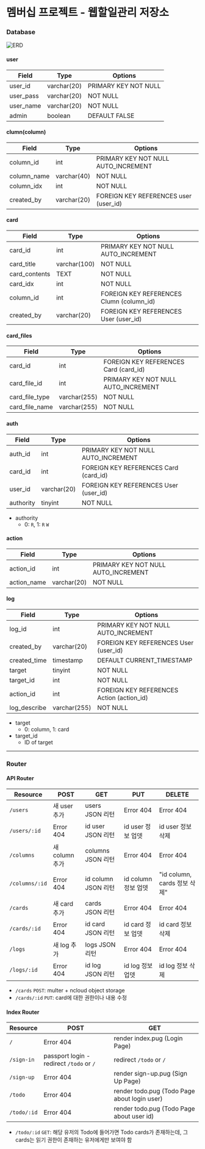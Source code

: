 # 멤버십 프로젝트 - 웹할일관리 저장소

### Database
![ERD](https://kr.object.ncloudstorage.com/sjh-image-resource/todo_erd.png)

#### user
| Field      | Type          | Options              |
|------------|---------------|----------------------|
| user\_id   | varchar\(20\) | PRIMARY KEY NOT NULL |
| user\_pass | varchar\(20\) | NOT NULL             |
| user\_name | varchar\(20\) | NOT NULL             |
| admin      | boolean       | DEFAULT FALSE        |

#### clumn(column)
| Field        | Type          | Options                                  |
|--------------|---------------|------------------------------------------|
| column\_id   | int           | PRIMARY KEY NOT NULL AUTO\_INCREMENT     |
| column\_name | varchar\(40\) | NOT NULL                                 |
| column\_idx  | int           | NOT NULL                                 |
| created\_by  | varchar\(20\) | FOREIGN KEY REFERENCES user \(user\_id\) |

#### card
| Field          | Type           | Options                                     |
|----------------|----------------|---------------------------------------------|
| card\_id       | int            | PRIMARY KEY NOT NULL AUTO\_INCREMENT        |
| card\_title    | varchar\(100\) | NOT NULL                                    |
| card\_contents | TEXT           | NOT NULL                                    |
| card\_idx      | int            | NOT NULL                                    |
| column\_id     | int            | FOREIGN KEY REFERENCES Clumn \(column\_id\) |
| created\_by    | varchar\(20\)  | FOREIGN KEY REFERENCES User \(user\_id\)    |

#### card_files
| Field            | Type           | Options                                  |
|------------------|----------------|------------------------------------------|
| card\_id         | int            | FOREIGN KEY REFERENCES Card \(card\_id\) |
| card\_file\_id   | int            | PRIMARY KEY NOT NULL AUTO\_INCREMENT     |
| card\_file\_type | varchar\(255\) | NOT NULL                                 |
| card\_file\_name | varchar\(255\) | NOT NULL                                 |

#### auth
| Field     | Type          | Options                                  |
|-----------|---------------|------------------------------------------|
| auth\_id  | int           | PRIMARY KEY NOT NULL AUTO\_INCREMENT     |
| card\_id  | int           | FOREIGN KEY REFERENCES Card \(card\_id\) |
| user\_id  | varchar\(20\) | FOREIGN KEY REFERENCES User \(user\_id\) |
| authority | tinyint       | NOT NULL                                 |

- authority
    - 0: `R`, 1: `R` `W`

#### action
| Field        | Type          | Options                              |
|--------------|---------------|--------------------------------------|
| action\_id   | int           | PRIMARY KEY NOT NULL AUTO\_INCREMENT |
| action\_name | varchar\(20\) | NOT NULL                             |

#### log
| Field         | Type           | Options                                      |
|---------------|----------------|----------------------------------------------|
| log\_id       | int            | PRIMARY KEY NOT NULL AUTO\_INCREMENT         |
| created\_by   | varchar\(20\)  | FOREIGN KEY REFERENCES User \(user\_id\)     |
| created\_time | timestamp      | DEFAULT CURRENT\_TIMESTAMP                   |
| target        | tinyint        | NOT NULL                                     |
| target\_id    | int            | NOT NULL                                     |
| action\_id    | int            | FOREIGN KEY REFERENCES Action \(action\_id\) |
| log\_describe | varchar\(255\) | NOT NULL                                     |

- target
    - 0: column, 1: card
- target_id
    - ID of target

---

### Router
#### API Router
| Resource     | POST        | GET               | PUT             | DELETE                   |
|--------------|-------------|-------------------|-----------------|--------------------------|
| `/users`       | 새 user 추가   | users JSON 리턴     | Error 404       | Error 404                |
| `/users/:id`   | Error 404   | id user JSON 리턴   | id user 정보 업뎃   | id user 정보 삭제            |
| `/columns`     | 새 column 추가 | columns JSON 리턴   | Error 404       | Error 404                |
| `/columns/:id` | Error 404   | id column JSON 리턴 | id column 정보 업뎃 | "id column, cards 정보 삭제" |
| `/cards`       | 새 card 추가   | cards JSON 리턴     | Error 404       | Error 404                |
| `/cards/:id`   | Error 404   | id card JSON 리턴   | id card 정보 업뎃   | id card 정보 삭제            |
| `/logs`        | 새 log 추가    | logs JSON 리턴      | Error 404       | Error 404                |
| `/logs/:id`    | Error 404   | id log JSON 리턴    | id log 정보 업뎃    | id log 정보 삭제             |

- `/cards` `POST`: multer + ncloud object storage
- `/cards/:id` `PUT`: card에 대한 권한이나 내용 수정

#### Index Router
| Resource  | POST                                  | GET                                             |
|-----------|---------------------------------------|-------------------------------------------------|
| `/`         | Error 404                             | render index\.pug \(Login Page\)                |
| `/sign-in` | passport login - redirect `/todo` or `/` | redirect `/todo` or `/`                             |
| `/sign-up` | Error 404                             | render sign\-up\.pug \(Sign Up Page\)           |
| `/todo`     | Error 404                             | render todo\.pug \(Todo Page about login user\) |
| `/todo/:id` | Error 404                             | render todo\.pug \(Todo Page about user id\)    |

- `/todo/:id` `GET`: 해당 유저의 Todo에 들어가면 Todo cards가 존재하는데, 그 cards는 읽기 권한이 존재하는 유저에게만 보여야 함